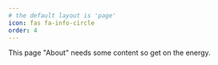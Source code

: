 ```yaml
---
# the default layout is 'page'
icon: fas fa-info-circle
order: 4
---
```


<!---
 > Add Markdown syntax content to file `_tabs/about.md`{: .filepath } and it will show up on this page.
{: .prompt-tip }
--->

This page "About" needs some content so get on the energy.